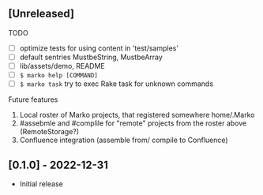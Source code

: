 ## [Unreleased]

TODO

- [ ] optimize tests for using content in 'test/samples'
- [ ] default sentries MustbeString, MustbeArray
- [ ] lib/assets/demo, README
- [ ] `$ marko help [COMMAND]`
- [ ] `$ marko task` try to exec Rake task for unknown commands

Future features

1. Local roster of Marko projects, that registered somewhere home/.Marko
2. #assebmle and #complile for "remote" projects from the roster above (RemoteStorage?)
3. Confluence integration (assemble from/ compile to Confluence)

## [0.1.0] - 2022-12-31

- Initial release
